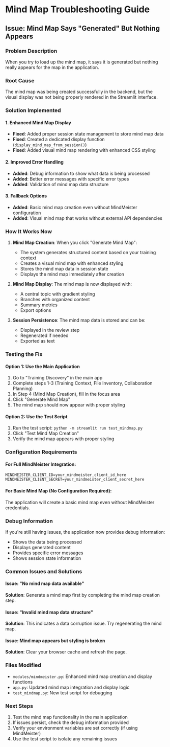 # Mind Map Troubleshooting Guide

## Issue: Mind Map Says "Generated" But Nothing Appears

### Problem Description
When you try to load up the mind map, it says it is generated but nothing really appears for the map in the application.

### Root Cause
The mind map was being created successfully in the backend, but the visual display was not being properly rendered in the Streamlit interface.

### Solution Implemented

#### 1. Enhanced Mind Map Display
- **Fixed**: Added proper session state management to store mind map data
- **Fixed**: Created a dedicated display function (`display_mind_map_from_session()`)
- **Fixed**: Added visual mind map rendering with enhanced CSS styling

#### 2. Improved Error Handling
- **Added**: Debug information to show what data is being processed
- **Added**: Better error messages with specific error types
- **Added**: Validation of mind map data structure

#### 3. Fallback Options
- **Added**: Basic mind map creation even without MindMeister configuration
- **Added**: Visual mind map that works without external API dependencies

### How It Works Now

1. **Mind Map Creation**: When you click "Generate Mind Map":
   - The system generates structured content based on your training context
   - Creates a visual mind map with enhanced styling
   - Stores the mind map data in session state
   - Displays the mind map immediately after creation

2. **Mind Map Display**: The mind map is now displayed with:
   - A central topic with gradient styling
   - Branches with organized content
   - Summary metrics
   - Export options

3. **Session Persistence**: The mind map data is stored and can be:
   - Displayed in the review step
   - Regenerated if needed
   - Exported as text

### Testing the Fix

#### Option 1: Use the Main Application
1. Go to "Training Discovery" in the main app
2. Complete steps 1-3 (Training Context, File Inventory, Collaboration Planning)
3. In Step 4 (Mind Map Creation), fill in the focus area
4. Click "Generate Mind Map"
5. The mind map should now appear with proper styling

#### Option 2: Use the Test Script
1. Run the test script: `python -m streamlit run test_mindmap.py`
2. Click "Test Mind Map Creation"
3. Verify the mind map appears with proper styling

### Configuration Requirements

#### For Full MindMeister Integration:
```env
MINDMEISTER_CLIENT_ID=your_mindmeister_client_id_here
MINDMEISTER_CLIENT_SECRET=your_mindmeister_client_secret_here
```

#### For Basic Mind Map (No Configuration Required):
The application will create a basic mind map even without MindMeister credentials.

### Debug Information

If you're still having issues, the application now provides debug information:
- Shows the data being processed
- Displays generated content
- Provides specific error messages
- Shows session state information

### Common Issues and Solutions

#### Issue: "No mind map data available"
**Solution**: Generate a mind map first by completing the mind map creation step.

#### Issue: "Invalid mind map data structure"
**Solution**: This indicates a data corruption issue. Try regenerating the mind map.

#### Issue: Mind map appears but styling is broken
**Solution**: Clear your browser cache and refresh the page.

### Files Modified

- `modules/mindmeister.py`: Enhanced mind map creation and display functions
- `app.py`: Updated mind map integration and display logic
- `test_mindmap.py`: New test script for debugging

### Next Steps

1. Test the mind map functionality in the main application
2. If issues persist, check the debug information provided
3. Verify your environment variables are set correctly (if using MindMeister)
4. Use the test script to isolate any remaining issues 